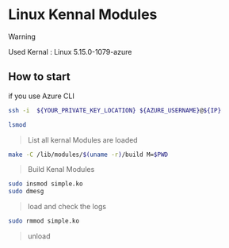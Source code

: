 # Linux Kennal Modules

>[!warning]
>Used Kernal : Linux 5.15.0-1079-azure

## How to start 



if you use Azure CLI
```bash
ssh -i  ${YOUR_PRIVATE_KEY_LOCATION} ${AZURE_USERNAME}@${IP}
```

```bash
lsmod
```
> List all kernal Modules are loaded


```bash
make -C /lib/modules/$(uname -r)/build M=$PWD
```
> Build Kenal Modules

```bash
sudo insmod simple.ko
sudo dmesg
```
> load and check the logs


```bash
sudo rmmod simple.ko
```
> unload

